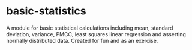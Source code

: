 # basic-statistics

A module for basic statistical calculations including mean, standard deviation, variance, PMCC, least squares linear regression and asserting normally distributed data. Created for fun and as an exercise.
